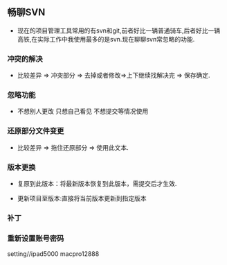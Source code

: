 ## 畅聊SVN
- 现在的项目管理工具常用的有svn和git,前者好比一辆普通骑车,后者好比一辆高铁,在实际工作中我使用最多的是svn.现在聊聊svn常忽略的功能.

### 冲突的解决
- 比较差异 => 冲突部分 => 去掉或者修改=>上下继续找解决完 => 保存确定.

### 忽略功能
- 不想别人更改 只想自己看见 不想提交等情况使用


### 还原部分文件变更
- 比较差异 => 拖住还原部分 => 使用此文本.

### 版本更换

- 复原到此版本：将最新版本恢复到此版本，需提交后才生效.

- 更新项目至版本:直接将当前版本更新到指定版本

### 补丁

### 重新设置账号密码
setting//ipad5000 macpro12888
###
